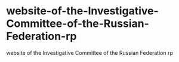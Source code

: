 # website-of-the-Investigative-Committee-of-the-Russian-Federation-rp
website of the Investigative Committee of the Russian Federation rp
